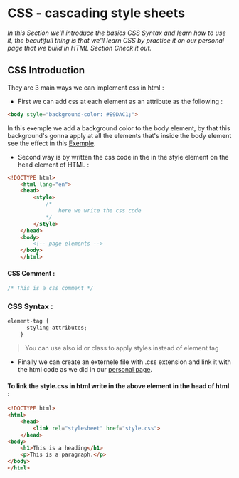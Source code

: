 # **CSS - cascading style sheets**

*In this Section we'll introduce the basics CSS Syntax and learn how to use it, the beautifull thing is that we'll learn CSS by practice it on our personal page that we build in HTML Section Check it out.*

## **CSS Introduction**

They are 3 main ways we can implement css in html :  

* First we can add css at each element as an attribute as the following :

```HTML
<body style="background-color: #E9DAC1;">
```
In this exemple we add a background color to the body element, by that this background's gonna apply at all the elements that's inside the body element see the effect in this [Exemple](index.html).

* Second way is by written the css code in the in the style element on the head element of HTML :

```HTML
<!DOCTYPE html>
    <html lang="en">
    <head>
        <style>
            /* 
                here we write the css code 
            */
        </style>
    </head>
    <body>
        <!-- page elements -->
    </body>
    </html>
```
#### CSS Comment :

```CSS
/* This is a css comment */     
```
### CSS Syntax :
```CSS
element-tag {
      styling-attributes;
    }    
```

>You can use also id or class to apply styles instead of element tag

* Finally we can create an externele file with .css extension and link it with the html code as we did in our [personal page](index.html).

#### To link the style.css in html write in the above element in the head of html :

```HTML
<!DOCTYPE html>
<html>
    <head>
        <link rel="stylesheet" href="style.css">
    </head>
<body>
    <h1>This is a heading</h1>
    <p>This is a paragraph.</p>
</body>
</html>
```



